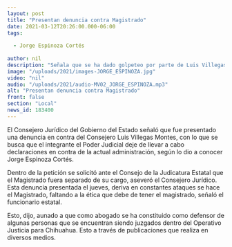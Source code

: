 ```yaml
---
layout: post
title: "Presentan denuncia contra Magistrado"
date: 2021-03-12T20:26:00.000-06:00
tags:
  
  - Jorge Espinoza Cortés
  
author: nil
description: "Señala que se ha dado golpeteo por parte de Luis Villegas Montes."
image: "/uploads/2021/images-JORGE_ESPINOZA.jpg"
video: "nil"
audio: "/uploads/2021/audio-MV02_JORGE_ESPINOZA.mp3"
alt: "Presentan denuncia contra Magistrado"
front: false
section: "Local"
news_id: 183400
---
```


El Consejero Jurídico del Gobierno del Estado señaló que fue presentado una denuncia en contra del Consejero Luis Villegas Montes, con lo que se busca que el integrante el Poder Judicial deje de llevar a cabo declaraciones en contra de la actual administración, según lo dio a conocer Jorge Espinoza Cortés.

Dentro de la petición se solicitó ante el Consejo de la Judicatura Estatal que el Magistrado fuera separado de su cargo, aseveró el Consejero Jurídico. Esta denuncia presentada el jueves, deriva en constantes ataques se hace el Magistrado, faltando a la ética que debe de tener el magistrado, señaló el funcionario estatal.

Esto, dijo, aunado a que como abogado se ha constituido como defensor de algunas personas que se encuentran siendo juzgados dentro del Operativo Justicia para Chihuahua. Esto a través de publicaciones que realiza en diversos medios.
